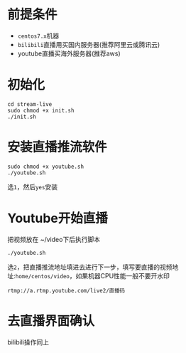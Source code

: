 # 前提条件
- `centos7.x`机器
- `bilibili`直播用买国内服务器(推荐阿里云或腾讯云)
- youtube直播买海外服务器(推荐aws)


# 初始化
```
cd stream-live
sudo chmod +x init.sh
./init.sh
```

# 安装直播推流软件
```
sudo chmod +x youtube.sh
./youtube.sh
```

选`1`，然后`yes`安装

# Youtube开始直播
把视频放在  ~/video下后执行脚本
```
./youtube.sh
```

选`2`，把直播推流地址填进去进行下一步，填写要直播的视频地址:`home/centos/video`，如果机器CPU性能一般不要开水印

```
rtmp://a.rtmp.youtube.com/live2/直播码
```

# 去直播界面确认


bilibili操作同上
